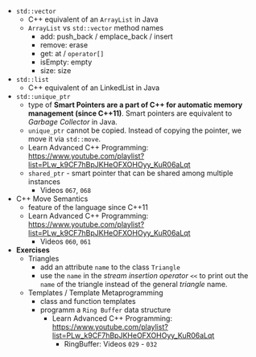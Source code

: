 - `std::vector`
    - C++ equivalent of an `ArrayList` in Java
    - `ArrayList` vs `std::vector` method names
        - add: push_back / emplace_back / insert
        - remove: erase
        - get: at / `operator[]`
        - isEmpty: empty
        - size: size
- `std::list`
    - C++ equivalent of an LinkedList in Java
- `std::unique_ptr`
    - type of **Smart Pointers are a part of C++ for automatic memory management (since C++11)**. Smart pointers are equivalent to _Garbage Collector_ in Java.
    - `unique_ptr` cannot be copied. Instead of copying the pointer, we move it via `std::move`.
    - Learn Advanced C++ Programming: https://www.youtube.com/playlist?list=PLw_k9CF7hBpJKHeOFXOHOyy_KuR06aLqt
    - `shared_ptr` - smart pointer that can be shared among multiple instances
        - Videos `067`, `068`
- C++ Move Semantics
    - feature of the language since C++11
    - Learn Advanced C++ Programming: https://www.youtube.com/playlist?list=PLw_k9CF7hBpJKHeOFXOHOyy_KuR06aLqt
        - Videos `060`, `061`
- **Exercises**
    - Triangles
        - add an attribute `name` to the class `Triangle`
        - use the `name` in the _stream insertion operator_ `<<` to print out the `name` of the triangle instead of the general _triangle_ name.
    - Templates / Template Metaprogramming
        - class and function templates
        - programm a `Ring Buffer` data structure
            - Learn Advanced C++ Programming: https://www.youtube.com/playlist?list=PLw_k9CF7hBpJKHeOFXOHOyy_KuR06aLqt
                - RingBuffer: Videos `029` - `032`